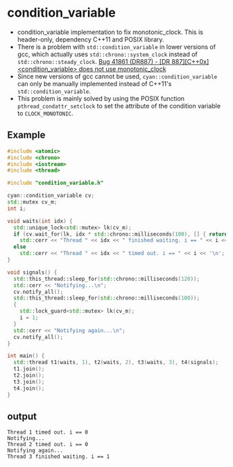 # condition_variable

- condition_variable implementation to fix monotonic_clock. This is header-only, dependency C++11 and POSIX library.
- There is a problem with `std::condition_variable` in lower versions of gcc, which actually uses `std::chrono::system_clock` instead of `std::chrono::steady_clock`. [Bug 41861 (DR887) - [DR 887][C++0x] <condition_variable> does not use monotonic_clock](https://gcc.gnu.org/bugzilla/show_bug.cgi?id=41861)
- Since new versions of gcc cannot be used, `cyan::condition_variable` can only be manually implemented instead of C++11's `std::condition_variable`.
- This problem is mainly solved by using the POSIX function `pthread_condattr_setclock` to set the attribute of the condition variable to `CLOCK_MONOTONIC`.

## Example

```cpp
#include <atomic>
#include <chrono>
#include <iostream>
#include <thread>

#include "condition_variable.h"

cyan::condition_variable cv;
std::mutex cv_m;
int i;

void waits(int idx) {
  std::unique_lock<std::mutex> lk(cv_m);
  if (cv.wait_for(lk, idx * std::chrono::milliseconds(100), [] { return i == 1; }))
    std::cerr << "Thread " << idx << " finished waiting. i == " << i << '\n';
  else
    std::cerr << "Thread " << idx << " timed out. i == " << i << '\n';
}

void signals() {
  std::this_thread::sleep_for(std::chrono::milliseconds(120));
  std::cerr << "Notifying...\n";
  cv.notify_all();
  std::this_thread::sleep_for(std::chrono::milliseconds(100));
  {
    std::lock_guard<std::mutex> lk(cv_m);
    i = 1;
  }
  std::cerr << "Notifying again...\n";
  cv.notify_all();
}

int main() {
  std::thread t1(waits, 1), t2(waits, 2), t3(waits, 3), t4(signals);
  t1.join();
  t2.join();
  t3.join();
  t4.join();
}
```

## output

```console
Thread 1 timed out. i == 0
Notifying...
Thread 2 timed out. i == 0
Notifying again...
Thread 3 finished waiting. i == 1
```
